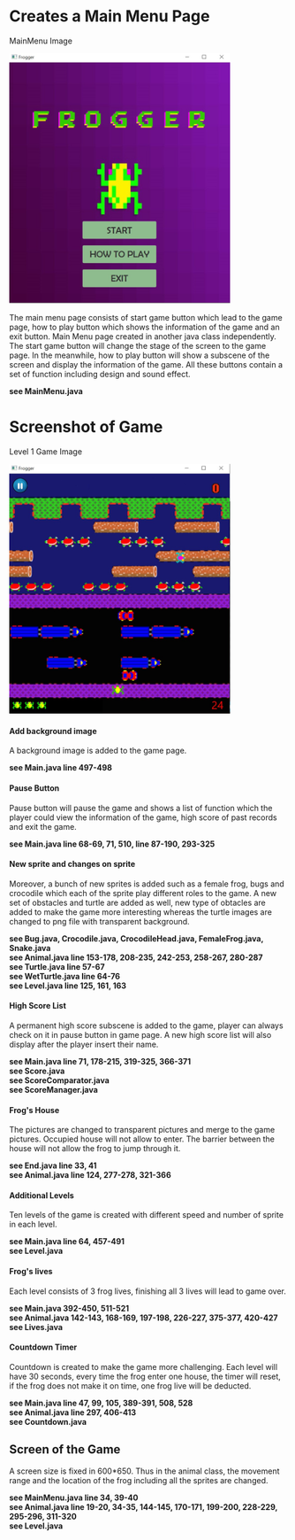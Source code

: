 # Creates a Main Menu Page

MainMenu Image

<img src="https://raw.githubusercontent.com/sayjl12/COMP2042_CW_sayjl12/main/Images/MainMenu.jpg" alt="drawing" width="400"/>

The main menu page consists of start game button which lead to the game page, how to play button which shows the information of the game and an exit button. Main Menu page created in another java class independently. The start game button will change the stage of the screen to the game page. In the meanwhile, how to play button will show a subscene of the screen and display the information of the game. All these buttons contain a set of function including design and sound effect.  

**see MainMenu.java**

# Screenshot of Game
Level 1 Game Image

<img src="https://raw.githubusercontent.com/sayjl12/COMP2042_CW_sayjl12/main/Images/GamePage.jpg" alt="drawing" width="400"/> 

#### Add background image
A background image is added to the game page. 

**see Main.java line 497-498**
#### Pause Button
Pause button will pause the game and shows a list of function which the player could view the information of the game, high score of past records and exit the game. 

**see Main.java line 68-69, 71, 510, line 87-190, 293-325**
#### New sprite and changes on sprite
Moreover, a bunch of new sprites is added such as a female frog, bugs and crocodile which each of the sprite play different roles to the game. A new set of obstacles and turtle are added as well, new type of obtacles are added to make the game more interesting whereas the turtle images are changed to png file with transparent background.

**see Bug.java, Crocodile.java, CrocodileHead.java, FemaleFrog.java, Snake.java**<br>
**see Animal.java line 153-178, 208-235, 242-253, 258-267, 280-287**<br>
**see Turtle.java line 57-67**<br>
**see WetTurtle.java line 64-76**<br>
**see Level.java line 125, 161, 163**<br>
#### High Score List
A permanent high score subscene is added to the game, player can always check on it in pause button in game page. A new high score list will also display after the player insert their name.

**see Main.java line 71, 178-215, 319-325, 366-371**<br>
**see Score.java**<br>
**see ScoreComparator.java**<br>
**see ScoreManager.java**<br>
#### Frog's House
The pictures are changed to transparent pictures and merge to the game pictures. Occupied house will not allow to enter. The barrier between the house will not allow the frog to jump through it.

**see End.java line 33, 41**<br>
**see Animal.java line 124, 277-278, 321-366**
#### Additional Levels
Ten levels of the game is created with different speed and number of sprite in each level.

**see Main.java line 64, 457-491**<br>
**see Level.java**<br>
#### Frog's lives
Each level consists of 3 frog lives, finishing all 3 lives will lead to game over.

**see Main.java 392-450, 511-521**<br>
**see Animal.java 142-143, 168-169, 197-198, 226-227, 375-377, 420-427**<br>
**see Lives.java**<br>
#### Countdown Timer
Countdown is created to make the game more challenging. Each level will have 30 seconds, every time the frog enter one house, the timer will reset, if the frog does not make it on time, one frog live will be deducted.

**see Main.java line 47, 99, 105, 389-391, 508, 528**<br>
**see Animal.java line 297, 406-413**<br>
**see Countdown.java**<br>
## Screen of the Game
A screen size is fixed in 600*650. Thus in the animal class, the movement range and the location of the frog including all the sprites are changed.

**see MainMenu.java line 34, 39-40**<br>
**see Animal.java line 19-20, 34-35, 144-145, 170-171, 199-200, 228-229, 295-296, 311-320**<br>
**see Level.java**<br>


